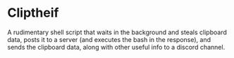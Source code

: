 # Cliptheif
A rudimentary shell script that waits in the background and steals clipboard data, posts it to a server (and executes the bash in the response), and sends the clipboard data, along with other useful info to a discord channel.
